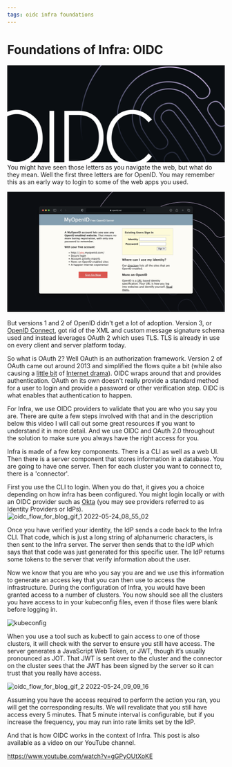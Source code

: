 ```yaml
---
tags: oidc infra foundations
---
```


# Foundations of Infra: OIDC

![Infra on openid](https://raw.githubusercontent.com/infrahq/blog/main/assets/img/OpenID.png)
You might have seen those letters as you navigate the web, but what do they mean. Well the first three letters are for OpenID. You may remember this as an early way to login to some of the web apps you used.

![openid](https://raw.githubusercontent.com/infrahq/blog/main/assets/img/InfraOpenID.png)

But versions 1 and 2 of OpenID didn't get a lot of adoption. Version 3, or [OpenID Connect](https://openid.net/connect/), got rid of the XML and custom message signature schema used and instead leverages OAuth 2 which uses TLS. TLS is already in use on every client and server platform today.

So what is OAuth 2? Well OAuth is an authorization framework. Version 2 of OAuth came out around 2013 and simplified the flows quite a bit (while also causing a [little bit](https://www.cnet.com/tech/services-and-software/oauth-2-0-leader-resigns-says-standard-is-bad/) of [Internet drama](https://gist.github.com/nckroy/dd2d4dfc86f7d13045ad715377b6a48f)). OIDC wraps around that and provides authentication. OAuth on its own doesn't really provide a standard method for a user to login and provide a password or other verification step. OIDC is what enables that authentication to happen.

For Infra, we use OIDC providers to validate that you are who you say you are. There are quite a few steps involved with that and in the description below this video I will call out some great resources if you want to understand it in more detail. And we use OIDC and OAuth 2.0 throughout the solution to make sure you always have the right access for you.

Infra is made of a few key components. There is a CLI as well as a web UI. Then there is a server component that stores information in a database. You are going to have one server. Then for each cluster you want to connect to, there is a 'connector'.

First you use the CLI to login. When you do that, it gives you a choice depending on how infra has been configured. You might login locally or with an OIDC provider such as [Okta](https://www.okta.com/) (you may see providers referred to as Identity Providers or IdPs).
![oidc_flow_for_blog_gif_1 2022-05-24_08_55_02](https://user-images.githubusercontent.com/633681/170083801-dad62174-8766-436b-9b29-5502aa6af80d.gif)

Once you have verified your identity, the IdP sends a code back to the Infra CLI. That code, which is just a long string of alphanumeric characters, is then sent to the Infra server. The server then sends that to the IdP which says that that code was just generated for this specific user. The IdP returns some tokens to the server that verify information about the user.

Now we know that you are who you say you are and we use this information to generate an access key that you can then use to access the infrastructure. During the configuration of Infra, you would have been granted access to a number of clusters. You now should see all the clusters you have access to in your kubeconfig files, even if those files were blank before logging in.

![kubeconfig](https://user-images.githubusercontent.com/633681/170083625-79151986-2e96-4ecc-bdcd-ddd5eb5ada74.jpg)

When you use a tool such as kubectl to gain access to one of those clusters, it will check with the server to ensure you still have access. The server generates a JavaScript Web Token, or JWT, though it’s usually pronounced as JOT. That JWT is sent over to the cluster and the connector on the cluster sees that the JWT has been signed by the server so it can trust that you really have access.

![oidc_flow_for_blog_gif_2 2022-05-24_09_09_16](https://user-images.githubusercontent.com/633681/170084039-d19ea450-2f52-4db0-a770-b2bd7d2dc243.gif)

Assuming you have the access required to perform the action you ran, you will get the corresponding results. We will revalidate that you still have access every 5 minutes. That 5 minute interval is configurable, but if you increase the frequency, you may run into rate limits set by the IdP.

And that is how OIDC works in the context of Infra. This post is also available as a video on our YouTube channel.

https://www.youtube.com/watch?v=gGPyOUtXoKE
